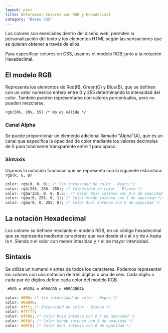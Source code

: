 ```yaml
---
layout: post
title: Determinar Colores con RGB y Hexadecimal
category: "Bases CSS"
---
```


Los colores son esenciales dentro del diseño web, permiten la personalización del texto y los elementos HTML según las sensaciones que se quieran obtener a través de ellos.

Para especificar colores en CSS, usamos el modelo RGB junto a la notación Hexadecimal.

## El modelo RGB
Representa los elementos de Red(R), Green(G) y Blue(B), que se definen con un valor numerico entero entre 0 y 255 determinando la intensidad del color.
También pueden representarse con valores porcentuales, pero no pueden mezclarse.

``` rgb(50%, 20%, 55) /* No es válido */ ```

### Canal Alpha

Se puede proporcionar un elemento adicional llamado "Alpha"(A), que es un canal que especifica la opacidad de color mediante los valores decimales de 0 para totalmente transparente entre 1 para opaco.

### Sintaxis
Usamos la notación funcional que se representa con la siguiente estructura: ``` rgb(R, G, B) ```

```css
color: rgb(0, 0, 0); /* Sin intensidad de color - Negro */
color: rgb(255, 255, 255); /* Intensidad de color - Blanco */
color: rgba(255, 0, 0, 0.5); /* Color Rojo intenso con 0.5 de opacidad */
color: rgba(0, 255, 0, 1); /* Color Verde intenso con 1 de opacidad */
color: rgba(0, 0, 255, 0); /* Color Azul intenso con 0 de opacidad */
```

## La notación Hexadecimal
Los colores se definen mediante el modelo RGB, en un código hexadecimal que se representa mediante caracteres que van desde el `0` al `9` y de `A` hasta la `F`. Siendo `0` el valor con menor intesidad y `F` el de mayor intensidad.

## Sintaxis
Se utiliza un numeral `#` antes de todos los caracteres. Podemos representar los colores con una notación de tres dígitos o una de seis. Cada dígito o cada par de dígitos define cada color del modelo RGB.

` #RGB o #RGBA o #RRGGBB o #RRGGBBAA`

```css
color: #000; /* Sin intensidad de color - Negro */
color: #00000;
color: #fff; /* Intensidad de color - Blanco */
color: #fffff;
color: #f008; /* Color Rojo intenso con 0.5 de opacidad */
color: #0f0f; /* Color Verde intenso con 1 de opacidad */
color: #00f0; /* Color Azul intenso con 0 de opacidad */
```
